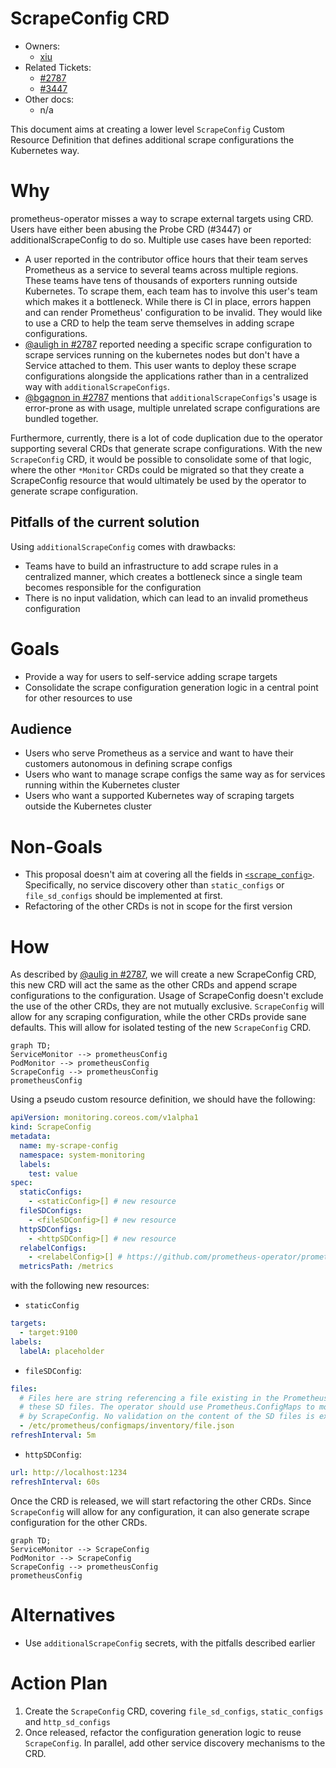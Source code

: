 # ScrapeConfig CRD

* Owners:
  * [xiu](https://github.com/xiu)
* Related Tickets:
  * [#2787](https://github.com/prometheus-operator/prometheus-operator/issues/2787)
  * [#3447](https://github.com/prometheus-operator/prometheus-operator/issues/3447)
* Other docs:
  * n/a

This document aims at creating a lower level `ScrapeConfig` Custom Resource Definition that defines additional scrape
configurations the Kubernetes way.

# Why

prometheus-operator misses a way to scrape external targets using CRD. Users have either been abusing the Probe CRD
(#3447) or additionalScrapeConfig to do so. Multiple use cases have been reported:

* A user reported in the contributor office hours that their team serves Prometheus as a service to several teams across
  multiple regions. These teams have tens of thousands of exporters running outside Kubernetes. To scrape them, each
  team has to involve this user's team which makes it a bottleneck. While there is CI in place, errors happen and can
  render Prometheus' configuration to be invalid. They would like to use a CRD to help the team serve themselves in
  adding scrape configurations.
* [@auligh in #2787](https://github.com/prometheus-operator/prometheus-operator/issues/2787#issuecomment-539568397)
  reported needing a specific scrape configuration to scrape services running on the kubernetes nodes but don't have a
  Service attached to them. This user wants to deploy these scrape configurations alongside the applications rather than
  in a centralized way with `additionalScrapeConfigs`.
* [@bgagnon in #2787](https://github.com/prometheus-operator/prometheus-operator/issues/2787#issuecomment-545510764)
  mentions that `additionalScrapeConfigs`'s usage is error-prone as with usage, multiple unrelated scrape configurations
  are bundled together.

Furthermore, currently, there is a lot of code duplication due to the operator supporting several CRDs that generate
scrape configurations. With the new `ScrapeConfig` CRD, it would be possible to consolidate some of that logic, where
the other `*Monitor` CRDs could be migrated so that they create a ScrapeConfig resource that would ultimately be used by
the operator to generate scrape configuration.

## Pitfalls of the current solution

Using `additionalScrapeConfig` comes with drawbacks:

* Teams have to build an infrastructure to add scrape rules in a centralized manner, which creates a bottleneck since a
  single team becomes responsible for the configuration
* There is no input validation, which can lead to an invalid prometheus configuration

# Goals

* Provide a way for users to self-service adding scrape targets
* Consolidate the scrape configuration generation logic in a central point for other resources to use

## Audience

* Users who serve Prometheus as a service and want to have their customers autonomous in defining scrape configs
* Users who want to manage scrape configs the same way as for services running within the Kubernetes cluster
* Users who want a supported Kubernetes way of scraping targets outside the Kubernetes cluster

# Non-Goals

* This proposal doesn't aim at covering all the fields in
  [`<scrape_config>`](https://prometheus.io/docs/prometheus/latest/configuration/configuration/#scrape_config).
  Specifically, no service discovery other than `static_configs` or `file_sd_configs` should be implemented at first.
* Refactoring of the other CRDs is not in scope for the first version

# How

As described by
[@aulig in #2787](https://github.com/prometheus-operator/prometheus-operator/issues/2787#issuecomment-559776221), we
will create a new ScrapeConfig CRD, this new CRD will act the same as the other CRDs and append scrape configurations to
the configuration. Usage of ScrapeConfig doesn't exclude the use of the other CRDs, they are not mutually exclusive.
`ScrapeConfig` will allow for any scraping configuration, while the other CRDs provide sane defaults. This will allow
for isolated testing of the new `ScrapeConfig` CRD.

```mermaid
graph TD;
ServiceMonitor --> prometheusConfig
PodMonitor --> prometheusConfig
ScrapeConfig --> prometheusConfig
prometheusConfig
```

Using a pseudo custom resource definition, we should have the following:

```yaml
apiVersion: monitoring.coreos.com/v1alpha1
kind: ScrapeConfig
metadata:
  name: my-scrape-config
  namespace: system-monitoring
  labels:
    test: value
spec:
  staticConfigs:
    - <staticConfig>[] # new resource
  fileSDConfigs:
    - <fileSDConfig>[] # new resource
  httpSDConfigs:
    - <httpSDConfig>[] # new resource
  relabelConfigs:
    - <relabelConfig>[] # https://github.com/prometheus-operator/prometheus-operator/blob/e4e27052f57040f073c6c1e4aedaecaaec77d170/pkg/apis/monitoring/v1/types.go#L1150
  metricsPath: /metrics
```

with the following new resources:

* `staticConfig`

```yaml
targets:
  - target:9100
labels:
  labelA: placeholder
```

* `fileSDConfig`:

```yaml
files:
  # Files here are string referencing a file existing in the Prometheus Pod. prometheus-operator is not responsible for
  # these SD files. The operator should use Prometheus.ConfigMaps to mount these files in the pods and have them usable
  # by ScrapeConfig. No validation on the content of the SD files is expected from prometheus-operator.
  - /etc/prometheus/configmaps/inventory/file.json
refreshInterval: 5m
```

* `httpSDConfig`:

```yaml
url: http://localhost:1234
refreshInterval: 60s
```

Once the CRD is released, we will start refactoring the other CRDs. Since `ScrapeConfig` will allow for any
configuration, it can also generate scrape configuration for the other CRDs.

```mermaid
graph TD;
ServiceMonitor --> ScrapeConfig
PodMonitor --> ScrapeConfig
ScrapeConfig --> prometheusConfig
prometheusConfig
```

# Alternatives

* Use `additionalScrapeConfig` secrets, with the pitfalls described earlier

# Action Plan

1. Create the `ScrapeConfig` CRD, covering `file_sd_configs`, `static_configs` and `http_sd_configs`
2. Once released, refactor the configuration generation logic to reuse `ScrapeConfig`. In parallel, add other service
   discovery mechanisms to the CRD.
